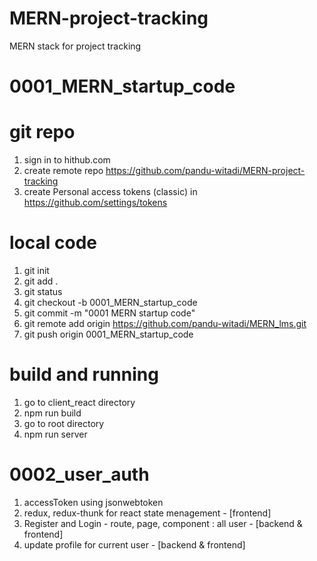 # MERN-project-tracking
MERN stack for project tracking


# 0001_MERN_startup_code
# git repo
1. sign in to hithub.com
2. create remote repo https://github.com/pandu-witadi/MERN-project-tracking
3. create Personal access tokens (classic) in https://github.com/settings/tokens

# local code
1. git init
2. git add .
3. git status
4. git checkout -b 0001_MERN_startup_code
5. git commit -m "0001 MERN startup code"
6. git remote add origin https://github.com/pandu-witadi/MERN_lms.git
7. git push origin 0001_MERN_startup_code

# build and running
1. go to client_react directory
2. npm run build
3. go to root directory
4. npm run server


# 0002_user_auth
1. accessToken using jsonwebtoken
2. redux, redux-thunk for react state menagement - [frontend]
3. Register and Login - route, page, component : all user - [backend & frontend]
4. update profile for current user - [backend & frontend]
